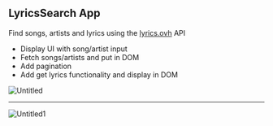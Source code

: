 ## LyricsSearch App

Find songs, artists and lyrics using the [lyrics.ovh](https://lyrics.ovh) API
- Display UI with song/artist input
- Fetch songs/artists and put in DOM
- Add pagination
- Add get lyrics functionality and display in DOM

![Untitled](https://user-images.githubusercontent.com/20695270/205093786-d150e243-6ec7-4de7-bc56-afbf6812cd96.png)

<hr>

![Untitled1](https://user-images.githubusercontent.com/20695270/205093791-1d8167f3-3d9d-44c7-807b-521236c106c9.png)

